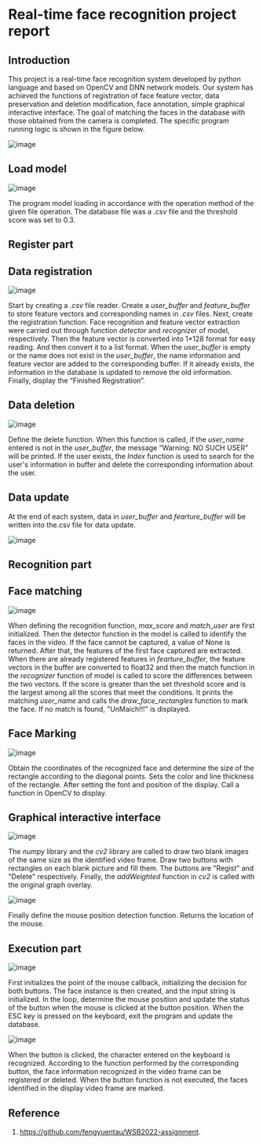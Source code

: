# Real-time face recognition project report

## Introduction

This project is a real-time face recognition system developed by python language and based on OpenCV and DNN network models. Our system has achieved the functions of registration of face feature vector, data preservation and deletion modification, face annotation, simple graphical interactive interface. The goal of matching the faces in the database with those obtained from the camera is completed. The specific program running logic is shown in the figure below.


![image](https://github.com/Lhz002/Face_reco_Project/assets/139037029/ff8e00ee-13b7-4821-a700-b8a9035bd22c)

 

 

## Load model

![image](https://github.com/Lhz002/Face_reco_Project/assets/139037029/ac99e1f4-0266-41d8-a1b5-801a29cb561d)


The program model loading in accordance with the operation method of the given file operation. The database file was a *.csv* file and the threshold score was set to 0.3.

## Register part

## Data registration

![image](https://github.com/Lhz002/Face_reco_Project/assets/139037029/5e648afd-c589-41eb-9627-d39673c1bb02)


Start by creating a *.csv* file reader. Create a *user_buffer* and *feature_buffer* to store feature vectors and corresponding names in *.csv* files. Next, create the registration function. Face recognition and feature vector extraction were carried out through function *detector* and *recognize*r of model, respectively. Then the feature vector is converted into 1*128 format for easy reading. And then convert it to a list format. When the *user_buffer* is empty or the name does not exist in the *user_buffer*, the name information and feature vector are added to the corresponding buffer. If it already exists, the information in the database is updated to remove the old information. Finally, display the “Finished Registration”.

## Data deletion

![image](https://github.com/Lhz002/Face_reco_Project/assets/139037029/9b0944ee-61fe-4823-b7ff-3572e8ea4d9e)

Define the delete function. When this function is called, if the *user_name* entered is not in the *user_buffer*, the message “Warning: NO SUCH USER” will be printed. If the user exists, the *Index* function is used to search for the user's information in buffer and delete the corresponding information about the user.

## Data update



At the end of each system, data in *user_buffer* and *fearture_buffer* will be written into the.csv file for data update.

 ![image](https://github.com/Lhz002/Face_reco_Project/assets/139037029/570d3bf1-001c-47d8-bb08-9d85a8cba46e)


## Recognition part

## Face matching

![image](https://github.com/Lhz002/Face_reco_Project/assets/139037029/615f3a32-2a43-4ec4-a986-761070f00b83)


When defining the recognition function, *max_score* and *match_user* are first initialized. Then the detector function in the model is called to identify the faces in the video. If the face cannot be captured, a value of None is returned. After that, the features of the first face captured are extracted. When there are already registered features in *fearture_buffer*, the feature vectors in the buffer are converted to float32 and then the match function in the *recognizer* function of model is called to score the differences between the two vectors. If the score is greater than the set threshold score and is the largest among all the scores that meet the conditions. It prints the matching *user_name* and calls the *draw_face_rectangles* function to mark the face. If no match is found, "UnMaich!!!" is displayed.

## Face Marking
![image](https://github.com/Lhz002/Face_reco_Project/assets/139037029/5411f3ef-a448-41cd-94ea-5bb1be6d1122)



Obtain the coordinates of the recognized face and determine the size of the rectangle according to the diagonal points. Sets the color and line thickness of the rectangle. After setting the font and position of the display. Call a function in OpenCV to display.

## Graphical interactive interface
![image](https://github.com/Lhz002/Face_reco_Project/assets/139037029/e7de29ae-87d4-406a-bb23-5f5a9ca6fdba)



The *numpy* library and the *cv2* library are called to draw two blank images of the same size as the identified video frame. Draw two buttons with rectangles on each blank picture and fill them. The buttons are "Regist" and "Delete" respectively. Finally, the *addWeighted* function in *cv2* is called with the original graph overlay.

![image](https://github.com/Lhz002/Face_reco_Project/assets/139037029/5dcf787c-1f7b-4e86-a9a0-cbb343b1d76b)


Finally define the mouse position detection function. Returns the location of the mouse.

## Execution part

![image](https://github.com/Lhz002/Face_reco_Project/assets/139037029/61034a2c-7763-42c8-abb3-6f62630ad7b9)


First initializes the point of the mouse callback, initializing the decision for both buttons. The face instance is then created, and the input string is initialized. In the loop, determine the mouse position and update the status of the button when the mouse is clicked at the button position. When the ESC key is pressed on the keyboard, exit the program and update the database.

![image](https://github.com/Lhz002/Face_reco_Project/assets/139037029/596719b5-2b90-4162-9739-2ae545b27e7e)


When the button is clicked, the character entered on the keyboard is recognized. According to the function performed by the corresponding button, the face information recognized in the video frame can be registered or deleted. When the button function is not executed, the faces identified in the display video frame are marked.

## Reference

1. https://github.com/fengyuentau/WSB2022-assignment.

 
